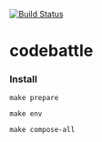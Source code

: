 [![Build Status](https://travis-ci.org/hexlet-codebattle/codebattle.svg?branch=master)](https://travis-ci.org/hexlet-codebattle/codebattle)

# codebattle

### Install

`make prepare`

`make env`

`make compose-all`
